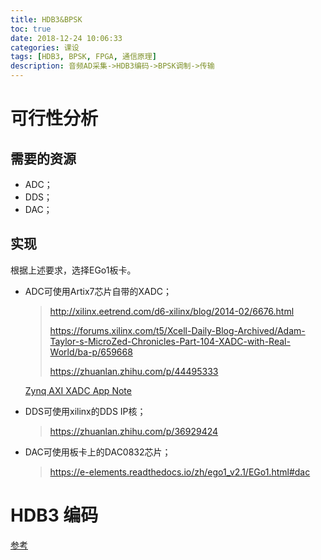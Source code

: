 ```yaml
---
title: HDB3&BPSK
toc: true
date: 2018-12-24 10:06:33
categories: 课设
tags: [HDB3, BPSK, FPGA, 通信原理]
description: 音频AD采集->HDB3编码->BPSK调制->传输
---
```


# 可行性分析

## 需要的资源

- ADC；
- DDS；
- DAC；

## 实现

根据上述要求，选择EGo1板卡。

- ADC可使用Artix7芯片自带的XADC；

  > http://xilinx.eetrend.com/d6-xilinx/blog/2014-02/6676.html
  >
  > https://forums.xilinx.com/t5/Xcell-Daily-Blog-Archived/Adam-Taylor-s-MicroZed-Chronicles-Part-104-XADC-with-Real-World/ba-p/659668
  >
  > https://zhuanlan.zhihu.com/p/44495333

  [Zynq AXI XADC App Note](https://xilinx-wiki.atlassian.net/wiki/spaces/A/pages/18842057/Zynq+AXI+XADC+App+Note)

- DDS可使用xilinx的DDS IP核；

  > https://zhuanlan.zhihu.com/p/36929424

- DAC可使用板卡上的DAC0832芯片；

  > https://e-elements.readthedocs.io/zh/ego1_v2.1/EGo1.html#dac

# HDB3 编码

[参考](https://wenku.baidu.com/view/24b7bc227fd5360cba1adb6c)